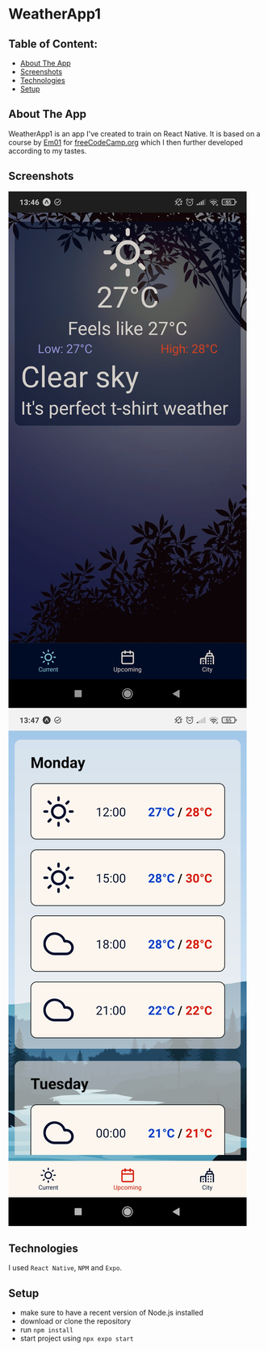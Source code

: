 # WeatherApp1

## Table of Content:

- [About The App](#about-the-app)
- [Screenshots](#screenshots)
- [Technologies](#technologies)
- [Setup](#setup)

## About The App

WeatherApp1 is an app I've created to train on React Native. It is based on a course by [Em01](https://github.com/Em01)
for [freeCodeCamp.org](https://www.youtube.com/@freecodecamp) which I then further developed according to my tastes.

## Screenshots

![Dark mode screenshot](https://github.com/AQueval/WeatherApp1/blob/dev/docs/weatherapp1-screenshot-dark.jpg?raw=true)
![Light mode screenshot](https://github.com/AQueval/WeatherApp1/blob/dev/docs/weatherapp1-screenshot-light.jpg?raw=true)

## Technologies

I used `React Native`, `NPM` and `Expo`.

## Setup

- make sure to have a recent version of Node.js installed
- download or clone the repository
- run `npm install`
- start project using `npx expo start`
